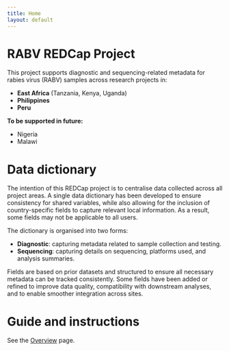 ```yaml
---
title: Home
layout: default
---
```


# RABV REDCap Project 
This project supports diagnostic and sequencing-related metadata for rabies virus (RABV) samples across research projects in:

- **East Africa** (Tanzania, Kenya, Uganda)  
- **Philippines**
- **Peru**

**To be supported in future:**

- Nigeria  
- Malawi

# Data dictionary 

The intention of this REDCap project is to centralise data collected across all project areas. A single data dictionary has been developed to ensure consistency for shared variables, while also allowing for the inclusion of country-specific fields to capture relevant local information. As a result, some fields may not be applicable to all users.

The dictionary is organised into two forms:
- **Diagnostic**: capturing metadata related to sample collection and testing.
- **Sequencing**: capturing details on sequencing, platforms used, and analysis summaries.

Fields are based on prior datasets and structured to ensure all necessary metadata can be tracked consistently. Some fields have been added or refined to improve data quality, compatibility with downstream analyses, and to enable smoother integration across sites.

# Guide and instructions
See the [Overview](0_REDCap_guide.md) page.
